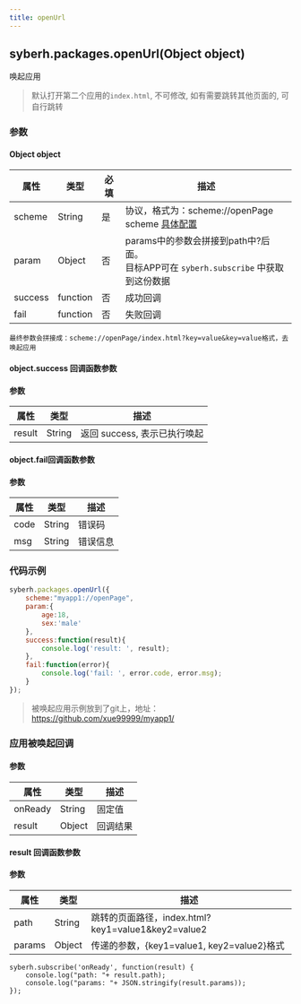 ```yaml
---
title: openUrl
---
```


## syberh.packages.openUrl(Object object)

唤起应用

> 默认打开第二个应用的`index.html`, 不可修改, 如有需要跳转其他页面的, 可自行跳转

### 参数

#### Object object

| 属性    | 类型     | 必填 | 描述                                                         |
| ------- | -------- | -------- | ------------------------------------------------------------ |
| scheme | String | 是 | 协议，格式为：scheme://openPage<br />scheme [具体配置](../../app-permissions.html#url) |
| param | Object | 否 | params中的参数会拼接到path中?后面。<br />目标APP可在 `syberh.subscribe` 中获取到这份数据 |
| success | function | 否       | 成功回调                                       |
| fail    | function | 否       | 失败回调                                       |

```
最终参数会拼接成：scheme://openPage/index.html?key=value&key=value格式，去唤起应用
```

#### object.success 回调函数参数

#### 参数
| 属性           | 类型    | 描述                                 |
| -------------- | ------  | ------------------------------------ |
| result | String | 返回 success, 表示已执行唤起 |

#### object.fail回调函数参数
#### 参数
| 属性 | 类型   | 描述     |
| ---- | ------ | -------- |
| code | String | 错误码   |
| msg  | String | 错误信息 |


### 代码示例
```js
syberh.packages.openUrl({
    scheme:"myapp1://openPage",
    param:{
        age:18,
        sex:'male'
    },
	success:function(result){
        console.log('result: ', result);
    },
    fail:function(error){
        console.log('fail: ', error.code, error.msg);
    }
});
```

> 被唤起应用示例放到了git上，地址：https://github.com/xue99999/myapp1/

### 应用被唤起回调

#### 参数

| 属性    | 类型   | 描述     |
| ------- | ------ | -------- |
| onReady | String | 固定值   |
| result  | Object | 回调结果 |

#### result 回调函数参数

#### 参数

| 属性  | 类型   | 描述                                               |
| ----- | ------ | -------------------------------------------------- |
| path  | String | 跳转的页面路径，index.html?key1=value1&key2=value2 |
| params | Object | 传递的参数，{key1=value1, key2=value2}格式         |

```
syberh.subscribe('onReady', function(result) {
	console.log("path: "+ result.path);
	console.log("params: "+ JSON.stringify(result.params));
});
```
